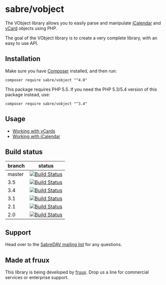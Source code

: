 sabre/vobject
=============

The VObject library allows you to easily parse and manipulate [iCalendar](https://tools.ietf.org/html/rfc5545)
and [vCard](https://tools.ietf.org/html/rfc6350) objects using PHP.

The goal of the VObject library is to create a very complete library, with an easy to use API.


Installation
------------

Make sure you have [Composer][1] installed, and then run:

    composer require sabre/vobject "^4.0"

This package requires PHP 5.5. If you need the PHP 5.3/5.4 version of this package instead, use:


    composer require sabre/vobject "^3.4"


Usage
-----

* [Working with vCards](http://sabre.io/vobject/vcard/)
* [Working with iCalendar](http://sabre.io/vobject/icalendar/)



Build status
------------

| branch | status |
| ------ | ------ |
| master | [![Build Status](https://travis-ci.org/sabre-io/vobject.svg?branch=master)](https://travis-ci.org/sabre-io/vobject) |
| 3.5    | [![Build Status](https://travis-ci.org/sabre-io/vobject.svg?branch=3.5)](https://travis-ci.org/sabre-io/vobject) |
| 3.4    | [![Build Status](https://travis-ci.org/sabre-io/vobject.svg?branch=3.4)](https://travis-ci.org/sabre-io/vobject) |
| 3.1    | [![Build Status](https://travis-ci.org/sabre-io/vobject.svg?branch=3.1)](https://travis-ci.org/sabre-io/vobject) |
| 2.1    | [![Build Status](https://travis-ci.org/sabre-io/vobject.svg?branch=2.1)](https://travis-ci.org/sabre-io/vobject) |
| 2.0    | [![Build Status](https://travis-ci.org/sabre-io/vobject.svg?branch=2.0)](https://travis-ci.org/sabre-io/vobject) |



Support
-------

Head over to the [SabreDAV mailing list](http://groups.google.com/group/sabredav-discuss) for any questions.

Made at fruux
-------------

This library is being developed by [fruux](https://fruux.com/). Drop us a line for commercial services or enterprise support.

[1]: https://getcomposer.org/
